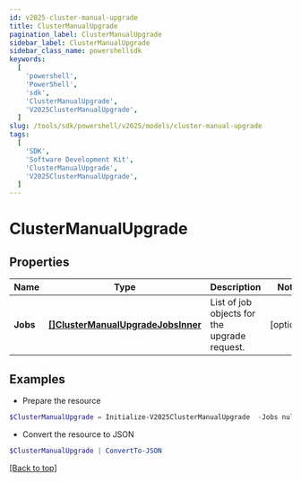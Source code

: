 ```yaml
---
id: v2025-cluster-manual-upgrade
title: ClusterManualUpgrade
pagination_label: ClusterManualUpgrade
sidebar_label: ClusterManualUpgrade
sidebar_class_name: powershellsdk
keywords:
  [
    'powershell',
    'PowerShell',
    'sdk',
    'ClusterManualUpgrade',
    'V2025ClusterManualUpgrade',
  ]
slug: /tools/sdk/powershell/v2025/models/cluster-manual-upgrade
tags:
  [
    'SDK',
    'Software Development Kit',
    'ClusterManualUpgrade',
    'V2025ClusterManualUpgrade',
  ]
---
```


# ClusterManualUpgrade

## Properties

| Name | Type | Description | Notes |
| --- | --- | --- | --- |
| **Jobs** | [**[]ClusterManualUpgradeJobsInner**](cluster-manual-upgrade-jobs-inner) | List of job objects for the upgrade request. | [optional] |

## Examples

- Prepare the resource

```powershell
$ClusterManualUpgrade = Initialize-V2025ClusterManualUpgrade  -Jobs null
```

- Convert the resource to JSON

```powershell
$ClusterManualUpgrade | ConvertTo-JSON
```

[[Back to top]](#)
